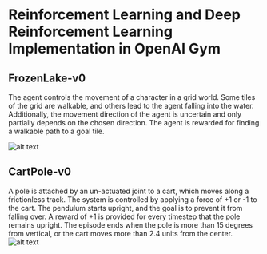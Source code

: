 # Reinforcement Learning and Deep Reinforcement Learning Implementation in OpenAI Gym

## FrozenLake-v0
The agent controls the movement of a character in a grid world. Some tiles of the grid are walkable, and others lead to the agent falling into the water. Additionally, the movement direction of the agent is uncertain and only partially depends on the chosen direction. The agent is rewarded for finding a walkable path to a goal tile.

![alt text](https://miro.medium.com/max/600/1*Zf_ozFRh4ZqhOI-RfkZfxA.gif "FrozenLake-v0")

## CartPole-v0
A pole is attached by an un-actuated joint to a cart, which moves along a frictionless track. The system is controlled by applying a force of +1 or -1 to the cart. The pendulum starts upright, and the goal is to prevent it from falling over. A reward of +1 is provided for every timestep that the pole remains upright. The episode ends when the pole is more than 15 degrees from vertical, or the cart moves more than 2.4 units from the center.
![alt text](https://gym.openai.com/videos/2019-10-21--mqt8Qj1mwo/CartPole-v1/poster.jpg "CartPole-v0")
